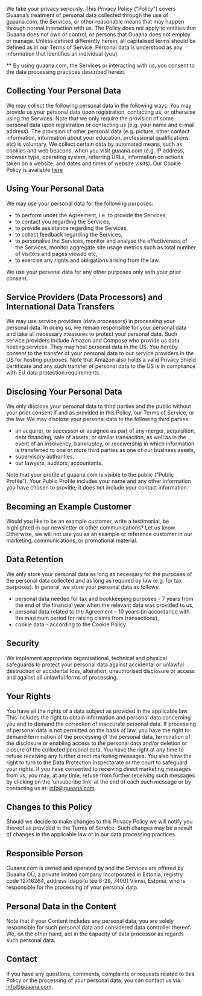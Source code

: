 We take your privacy seriously. This Privacy Policy (“Policy”) covers Guaana’s treatment of personal data collected through the use of guaana.com, the Services, or other reasonable means that may happen through normal interaction with us. The Policy does not apply to entities that Guaana does not own or control, or persons that Guaana does not employ or manage. 
Unless defined differently herein, all capitalised terms should be defined as in our Terms of Service. Personal data is understood as any information that identifies an individual (you). 

** By using guaana.com, the Services or interacting with us, you consent to the data processing practices described herein. 

## Collecting Your Personal Data 

We may collect the following personal data in the following ways:
You may provide us your personal data upon registration, contacting us, or otherwise using the Services. Note that we only require the provision of some personal data upon registration or contacting us (e.g. your name and e-mail address). The provision of other personal data (e.g. picture, other contact information, information about your education, professional qualifications etc) is voluntary.
We collect certain data by automated means, such as cookies and web beacons, when you visit guaana.com (e.g. IP address, browser type, operating system, referring URLs, information on actions taken on a website, and dates and times of website visits). Our Cookie Policy is available [here](https://www.guaana.com/about/cookies) 

## Using Your Personal Data
We may use your personal data for the following purposes:
*	to perform under the Agreement, i.e. to provide the Services,
*	to contact you regarding the Services,
*	to provide assistance regarding the Services,
*	to collect feedback regarding the Services,
*	to personalise the Services, monitor and analyse the effectiveness of the Services, monitor aggregate site usage metrics such as total number of visitors and pages viewed etc,
*	to exercise any rights and obligations arising from the law.

We use your personal data for any other purposes only with your prior consent.

## Service Providers (Data Processors) and International Data Transfers

We may use service providers (data processors) in processing your personal data. In doing so, we remain responsible for your personal data and take all necessary measures to protect your personal data.
Such service providers include Amazon and Compose who provide us data hosting services. They may host personal data in the US. You hereby consent to the transfer of your personal data to our service providers in the US for hosting purposes. Note that Amazon also holds a valid Privacy Shield certificate and any such transfer of personal data to the US is in compliance with EU data protection requirements.

## Disclosing Your Personal Data

We only disclose your personal data to third parties and the public without your prior consent if and as provided in this Policy, our Terms of Service, or the law. We may disclose your personal data to the following third parties:
*	an acquirer, or successor or assignee as part of any merger, acquisition, debt financing, sale of assets, or similar transaction, as well as in the event of an insolvency, bankruptcy, or receivership in which information is transferred to one or more third parties as one of our business assets,
*	supervisory authorities,
*	our lawyers, auditors, accountants. 

Note that your profile at guaana.com is visible to the public (“Public Profile”). Your Public Profile includes your name and any other information you have chosen to provide; it does not include your contact information.  

## Becoming an Example Customer

Would you like to be an example customer, write a testimonial, be highlighted in our newsletter or other communications? Let us know. Otherwise, we will not use you as an example or reference customer in our marketing, communications, or promotional material. 

## Data Retention

We only store your personal data as long as necessary for the purposes of the personal data collected and as long as required by law (e.g. for tax purposes). In general, we store your personal data as follows: 
*	personal data needed for tax and bookkeeping purposes - 7 years from the end of the financial year when the relevant data was provided to us,
*	personal data related to the Agreement – 10 years (in accordance with the maximum period for raising claims from transactions),
*	cookie data – according to the Cookie Policy. 

## Security

We implement appropriate organisational, technical and physical safeguards to protect your personal data against accidental or unlawful destruction or accidental loss, alteration, unauthorised disclosure or access and against all unlawful forms of processing.

## Your Rights

You have all the rights of a data subject as provided in the applicable law. This includes the right to obtain information and personal data concerning you and to demand the correction of inaccurate personal data. If processing of personal data is not permitted on the basis of law, you have the right to demand termination of the processing of the personal data, termination of the disclosure or enabling access to the personal data and/or deletion or closure of the collected personal data. You have the right at any time to refuse receiving any further direct marketing messages. You also have the right to turn to the Data Protection Inspectorate or the court to safeguard your rights. 
If you have consented to receiving direct marketing messages from us, you may, at any time, refuse from further receiving such messages by clicking on the ‘unsubcribe link’ at the end of each such message or by contacting us at: info@guaana.com. 

## Changes to this Policy

Should we decide to make changes to this Privacy Policy we will notify you thereof as provided in the Terms of Service. Such changes may be a result of changes in the applicable law or in our data processing practices. 

## Responsible Person

Guaana.com is owned and operated by and the Services are offered by Guaana OÜ, a private limited company incorporated in Estonia, registry code 12716264, address Idapõllu tee 6-29, 74001 Viimsi, Estonia, who is responsible for the processing of your personal data.	

## Personal Data in the Content

Note that if your Content includes any personal data, you are solely responsible for such personal data and considered data controller thereof. We, on the other hand, act in the capacity of data processor as regards such personal data. 

## Contact
If you have any questions, comments, complaints or requests related to this Policy or the processing of your personal data, you can contact us via: info@guaana.com. 
